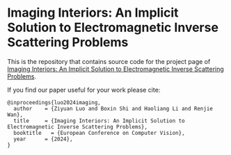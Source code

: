 # Imaging Interiors: An Implicit Solution to Electromagnetic Inverse Scattering Problems

This is the repository that contains source code for the project page of [Imaging Interiors: An Implicit Solution to Electromagnetic Inverse Scattering Problems](https://luo-ziyuan.github.io/Imaging-Interiors/).

If you find our paper useful for your work please cite:
```
@inproceedings{luo2024imaging,
  author    = {Ziyuan Luo and Boxin Shi and Haoliang Li and Renjie Wan},
  title     = {Imaging Interiors: An Implicit Solution to Electromagnetic Inverse Scattering Problems},
  booktitle   = {European Conference on Computer Vision},
  year      = {2024},
}
```
